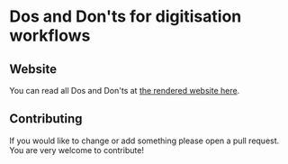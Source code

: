# Dos and Don'ts for digitisation workflows


## Website
You can read all Dos and Don'ts at [the rendered website here](https://intranda.github.io/dos-and-donts/). 


## Contributing
If you would like to change or add something please open a pull request. You are very welcome to contribute!

